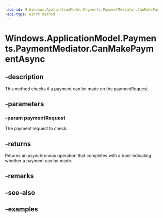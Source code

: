 ```yaml
---
-api-id: M:Windows.ApplicationModel.Payments.PaymentMediator.CanMakePaymentAsync(Windows.ApplicationModel.Payments.PaymentRequest)
-api-type: winrt method
---
```


<!-- Method syntax.
public IAsyncOperation<bool> PaymentMediator.CanMakePaymentAsync(PaymentRequest paymentRequest)
-->

# Windows.ApplicationModel.Payments.PaymentMediator.CanMakePaymentAsync

## -description
This method checks if a payment can be made on the paymentRequest.

## -parameters
### -param paymentRequest
The payment request to check.

## -returns
Returns an asynchronous operation that completes with a bool indicating whether a payment can be made.

## -remarks

## -see-also

## -examples

